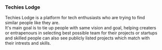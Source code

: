 <h3>Techies Lodge</h3> 
Techies Lodge is a platform for tech enthusiasts who are trying to find similar people like they are.<br>
It's main goal is to tie up people with same vision and goal, helping creaters or entrapenours in selecting best possible team for their projects or startups and skilled people can also see publicly listed projects which match with their intrests and skills.
